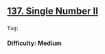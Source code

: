 ## [137. Single Number II](https://leetcode.com/problems/single-number-ii/)

```Tag```:

#### Difficulty: Medium



